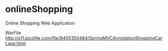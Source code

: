 # onlineShopping
Online Shopping Web Application

WarFile
http://s11.picofile.com/file/8405350484/SpringMVCAnnotationShoppingCart.war.html
